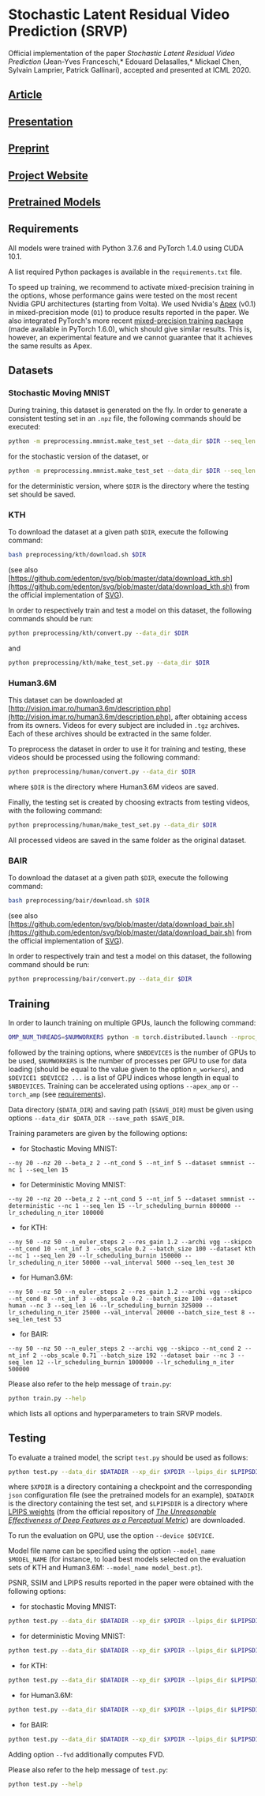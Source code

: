 # Stochastic Latent Residual Video Prediction (SRVP)

Official implementation of the paper *Stochastic Latent Residual Video Prediction* (Jean-Yves Franceschi,* Edouard Delasalles,* Mickael Chen, Sylvain Lamprier, Patrick Gallinari), accepted and presented at ICML 2020.


## [Article](https://proceedings.icml.cc/book/3249.pdf)


## [Presentation](https://icml.cc/virtual/2020/poster/5773)


## [Preprint](https://arxiv.org/abs/2002.09219)


## [Project Website](https://sites.google.com/view/srvp/)


## [Pretrained Models](https://data.lip6.fr/srvp/)


## Requirements

All models were trained with Python 3.7.6 and PyTorch 1.4.0 using CUDA 10.1.

A list required Python packages is available in the `requirements.txt` file.

To speed up training, we recommend to activate mixed-precision training in the options, whose performance gains were tested on the most recent Nvidia GPU architectures (starting from Volta).
We used Nvidia's [Apex](https://nvidia.github.io/apex/) (v0.1) in mixed-precision mode (`O1`) to produce results reported in the paper.
We also integrated PyTorch's more recent [mixed-precision training package](https://pytorch.org/docs/stable/amp.html) (made available in PyTorch 1.6.0), which should give similar results.
This is, however, an experimental feature and we cannot guarantee that it achieves the same results as Apex.


## Datasets

### Stochastic Moving MNIST

During training, this dataset is generated on the fly.
In order to generate a consistent testing set in an `.npz` file, the following commands should be executed:
```bash
python -m preprocessing.mmnist.make_test_set --data_dir $DIR --seq_len 100
```
for the stochastic version of the dataset, or
```bash
python -m preprocessing.mmnist.make_test_set --data_dir $DIR --seq_len 25
```
for the deterministic version, where `$DIR` is the directory where the testing set should be saved.

### KTH

To download the dataset at a given path `$DIR`, execute the following command:
```bash
bash preprocessing/kth/download.sh $DIR
```
(see also [https://github.com/edenton/svg/blob/master/data/download_kth.sh](https://github.com/edenton/svg/blob/master/data/download_kth.sh) from the official implementation of [SVG](https://github.com/edenton/svg)).

In order to respectively train and test a model on this dataset, the following commands should be run:
```bash
python preprocessing/kth/convert.py --data_dir $DIR
```
and
```bash
python preprocessing/kth/make_test_set.py --data_dir $DIR
```

### Human3.6M

This dataset can be downloaded at [http://vision.imar.ro/human3.6m/description.php](http://vision.imar.ro/human3.6m/description.php), after obtaining access from its owners.
Videos for every subject are included in `.tgz` archives. Each of these archives should be extracted in the same folder.

To preprocess the dataset in order to use it for training and testing, these videos should be processed using the following command:
```bash
python preprocessing/human/convert.py --data_dir $DIR
```
where `$DIR` is the directory where Human3.6M videos are saved.

Finally, the testing set is created by choosing extracts from testing videos, with the following command:
```bash
python preprocessing/human/make_test_set.py --data_dir $DIR
```

All processed videos are saved in the same folder as the original dataset.

### BAIR

To download the dataset at a given path `$DIR`, execute the following command:
```bash
bash preprocessing/bair/download.sh $DIR
```
(see also [https://github.com/edenton/svg/blob/master/data/download_bair.sh](https://github.com/edenton/svg/blob/master/data/download_bair.sh) from the official implementation of [SVG](https://github.com/edenton/svg)).

In order to respectively train and test a model on this dataset, the following command should be run:
```bash
python preprocessing/bair/convert.py --data_dir $DIR
```


## Training

In order to launch training on multiple GPUs, launch the following command:
```bash
OMP_NUM_THREADS=$NUMWORKERS python -m torch.distributed.launch --nproc_per_node=$NBDEVICES train.py --device $DEVICE1 $DEVICE2 ...
```
followed by the training options, where `$NBDEVICES` is the number of GPUs to be used, `$NUMWORKERS` is the number of processes per GPU to use for data loading (should be equal to the value given to the option `n_workers`), and `$DEVICE1 $DEVICE2 ...` is a list of GPU indices whose length in equal to `$NBDEVICES`.
Training can be accelerated using options `--apex_amp` or `--torch_amp` (see [requirements](#Requirements)).

Data directory (`$DATA_DIR`) and saving path (`$SAVE_DIR`) must be given using options `--data_dir $DATA_DIR --save_path $SAVE_DIR`.

Training parameters are given by the following options:
- for Stochastic Moving MNIST:
```
--ny 20 --nz 20 --beta_z 2 --nt_cond 5 --nt_inf 5 --dataset smmnist --nc 1 --seq_len 15
```
- for Deterministic Moving MNIST:
```
--ny 20 --nz 20 --beta_z 2 --nt_cond 5 --nt_inf 5 --dataset smmnist --deterministic --nc 1 --seq_len 15 --lr_scheduling_burnin 800000 --lr_scheduling_n_iter 100000
```
- for KTH:
```
--ny 50 --nz 50 --n_euler_steps 2 --res_gain 1.2 --archi vgg --skipco --nt_cond 10 --nt_inf 3 --obs_scale 0.2 --batch_size 100 --dataset kth --nc 1 --seq_len 20 --lr_scheduling_burnin 150000 --lr_scheduling_n_iter 50000 --val_interval 5000 --seq_len_test 30
```
- for Human3.6M:
```
--ny 50 --nz 50 --n_euler_steps 2 --res_gain 1.2 --archi vgg --skipco --nt_cond 8 --nt_inf 3 --obs_scale 0.2 --batch_size 100 --dataset human --nc 3 --seq_len 16 --lr_scheduling_burnin 325000 --lr_scheduling_n_iter 25000 --val_interval 20000 --batch_size_test 8 --seq_len_test 53
```
- for BAIR:
```
--ny 50 --nz 50 --n_euler_steps 2 --archi vgg --skipco --nt_cond 2 --nt_inf 2 --obs_scale 0.71 --batch_size 192 --dataset bair --nc 3 --seq_len 12 --lr_scheduling_burnin 1000000 --lr_scheduling_n_iter 500000
```

Please also refer to the help message of `train.py`:
```bash
python train.py --help
```
which lists all options and hyperparameters to train SRVP models.



## Testing

To evaluate a trained model, the script `test.py` should be used as follows:
```bash
python test.py --data_dir $DATADIR --xp_dir $XPDIR --lpips_dir $LPIPSDIR
```
where `$XPDIR` is a directory containing a checkpoint and the corresponding `json` configuration file (see the pretrained models for an example), `$DATADIR` is the directory containing the test set, and `$LPIPSDIR` is a directory where [LPIPS weights](https://github.com/richzhang/PerceptualSimilarity/tree/master/models/weights) (from the official repository of [*The Unreasonable Effectiveness of Deep Features as a Perceptual Metric*](https://github.com/richzhang/PerceptualSimilarity)) are downloaded.

To run the evaluation on GPU, use the option `--device $DEVICE`.

Model file name can be specified using the option `--model_name $MODEL_NAME` (for instance, to load best models selected on the evaluation sets of KTH and Human3.6M: `--model_name model_best.pt`).

PSNR, SSIM and LPIPS results reported in the paper were obtained with the following options:
- for stochastic Moving MNIST:
```bash
python test.py --data_dir $DATADIR --xp_dir $XPDIR --lpips_dir $LPIPSDIR --nt_gen 30
```
- for deterministic Moving MNIST:
```bash
python test.py --data_dir $DATADIR --xp_dir $XPDIR --lpips_dir $LPIPSDIR --n_samples 1 --nt_gen 100
```
- for KTH:
```bash
python test.py --data_dir $DATADIR --xp_dir $XPDIR --lpips_dir $LPIPSDIR --nt_gen 40
```
- for Human3.6M:
```bash
python test.py --data_dir $DATADIR --xp_dir $XPDIR --lpips_dir $LPIPSDIR --nt_gen 53
```
- for BAIR:
```bash
python test.py --data_dir $DATADIR --xp_dir $XPDIR --lpips_dir $LPIPSDIR --nt_gen 30
```
Adding option `--fvd` additionally computes FVD.

Please also refer to the help message of `test.py`:
```bash
python test.py --help
```
